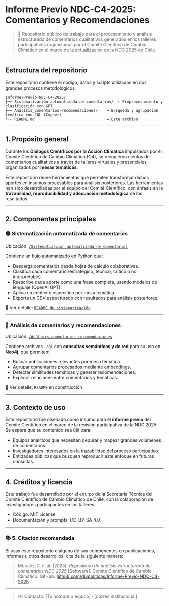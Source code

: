 # Informe Previo NDC-C4-2025: Comentarios y Recomendaciones

> 🧭 Repositorio público de trabajo para el procesamiento y análisis estructurado de comentarios cualitativos generados en los talleres participativos organizados por el Comité Científico de Cambio Climático en el marco de la actualización de la NDC 2025 de Chile.

---

## Estructura del repositorio

Este repositorio contiene el código, datos y scripts utilizados en dos grandes procesos metodológicos:

```
Informe-Previo-NDC-C4-2025/
├── Sistematización automatizada de comentarios/  ← Preprocesamiento y clasificación con GPT
├── Análisis_comentarios-recomendaciones/    ← Búsqueda y agrupación temática con CQL (Cypher)
└── README.md                                ← Este archivo
```

---

## 1. Propósito general

Durante los **Diálogos Científicos por la Acción Climática** impulsados por el Comité Científico de Cambio Climático (C4), se recogieron cientos de comentarios cualitativos a través de talleres virtuales y presenciales organizados por **mesas temáticas**.

Este repositorio reúne herramientas que permiten transformar dichos aportes en insumos procesables para análisis posteriores. Las herramientas han sido desarrolladas por el equipo del Comité Científico, con énfasis en la **trazabilidad, reproducibilidad y adecuación metodológica** de los resultados.

---

## 2. Componentes principales

### 🟢 Sistematización automatizada de comentarios
Ubicación: [`/Sistematización automatizada de comentarios`](./Sistematización%20automatizada%20de%20comentarios)

Contiene un flujo automatizado en Python que:

- Descarga comentarios desde hojas de cálculo colaborativas.
- Clasifica cada comentario (estratégico, técnico, crítico o no interpretable).
- Reescribe cada aporte como una frase completa, usando modelos de lenguaje (OpenAI GPT).
- Aplica un contexto específico por mesa temática.
- Exporta un CSV estructurado con resultados para análisis posteriores.

🔗 Ver detalle: [`README de sistematización`](./Sistematización%20automatizada%20de%20comentarios/README.md)

---

### 🔷 Análisis de comentarios y recomendaciones
Ubicación: [`/Análisis_comentarios-recomendaciones`](./Análisis_comentarios-recomendaciones)

Contiene archivos `.cql` con **consultas semánticas y de red** para su uso en **Neo4j**, que permiten:

- Buscar publicaciones relevantes por mesa temática.
- Agrupar comentarios procesados mediante embeddings.
- Detectar similitudes temáticas y generar recomendaciones.
- Explorar relaciones entre comentarios y temáticas.

🔗 Ver detalle: `README` en construcción

---

## 3. Contexto de uso

Este repositorio fue diseñado como insumo para el **informe previo** del Comité Científico en el marco de la revisión participativa de la NDC 2025. Se espera que su contenido sea útil para:

- Equipos analíticos que necesiten depurar y mapear grandes volúmenes de comentarios.
- Investigadores interesados en la trazabilidad del proceso participativo.
- Entidades públicas que busquen reproducir este enfoque en futuras consultas.

---

## 4. Créditos y licencia

Este trabajo fue desarrollado por el equipo de la Secretaría Técnica del Comité Científico de Cambio Climático de Chile, con la colaboración de investigadores participantes en los talleres.

- Código: MIT License  
- Documentación y prompts: CC-BY-SA 4.0

---

### 📚 5. Citación recomendada

Si usas este repositorio o alguno de sus componentes en publicaciones, informes u otros desarrollos, cita de la siguiente manera:

> Morales, C. et al. (2025). *Repositorio de análisis estructurado de comentarios NDC 2025* [Software]. Comité Científico de Cambio Climático. GitHub: [github.com/divpoliticas/Informe-Previo-NDC-C4-2025](https://github.com/divpoliticas/Informe-Previo-NDC-C4-2025)
---

> ✉️ Contacto: [Tu nombre o equipo] · [correo institucional]
